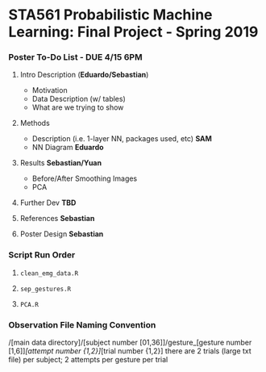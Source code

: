 # STA561 Probabilistic Machine Learning: Final Project - Spring 2019


### Poster To-Do List - DUE 4/15 6PM

1. Intro Description (**Eduardo/Sebastian**)
    - Motivation
    - Data Description (w/ tables)
    - What are we trying to show

2. Methods
    - Description (i.e. 1-layer NN, packages used, etc) **SAM**
    - NN Diagram **Eduardo**

3. Results **Sebastian/Yuan**
    - Before/After Smoothing Images
    - PCA

4. Further Dev **TBD**

5. References **Sebastian**

6. Poster Design **Sebastian**



### Script Run Order

1. `clean_emg_data.R`

2. `sep_gestures.R`

3. `PCA.R`


### Observation File Naming Convention

/[main data directory]/[subject number [01,36]]/gesture_[gesture number [1,6]]_[attempt number {1,2}]_[trial number {1,2}]
there are 2 trials (large txt file) per subject; 2 attempts per gesture per trial




